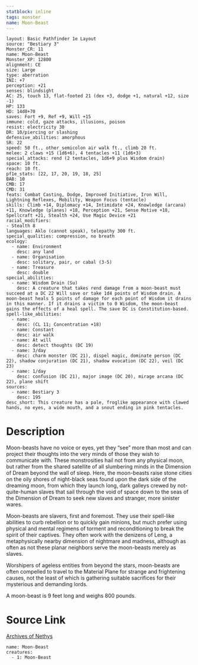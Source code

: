 ```yaml
---
statblock: inline
tags: monster
name: Moon-Beast
---
```

```statblock
layout: Basic Pathfinder 1e Layout
source: "Bestiary 3"
Monster_CR: 11
name: Moon-Beast
Monster_XP: 12800
alignment: CE
size: Large
type: aberration
INI: +7
perception: +21
senses: blindsight
AC: 25, touch 13, flat-footed 21 (dex +3, dodge +1, natural +12, size -1)
HP: 133
HD: 14d8+70
saves: Fort +9, Ref +9, Will +15
immune: cold, gaze attacks, illusions, poison
resist: electricity 30
DR: 10/piercing or slashing
defensive_abilities: amorphous
SR: 22
speed: 50 ft., other_semicolon air walk ft., climb 20 ft.
melee: 2 claws +15 (1d6+6), 4 tentacles +11 (1d6+3)
special_attacks: rend (2 tentacles, 1d6+9 plus Wisdom drain)
space: 10 ft.
reach: 10 ft.
pf1e_stats: [22, 17, 20, 19, 18, 25]
BAB: 10
CMB: 17
CMD: 31
feats: Combat Casting, Dodge, Improved Initiative, Iron Will, Lightning Reflexes, Mobility, Weapon Focus (tentacle)
skills: Climb +14, Diplomacy +14, Intimidate +24, Knowledge (arcana) +11, Knowledge (planes) +18, Perception +21, Sense Motive +18, Spellcraft +21, Stealth +24, Use Magic Device +21
racial_modifiers:
- Stealth 8
languages: Aklo (cannot speak), telepathy 300 ft.
special_qualities: compression, no breath
ecology:
  - name: Environment
    desc: any land
  - name: Organisation
    desc: solitary, pair, or cabal (3-5)
  - name: Treasure
    desc: double
special_abilities:
  - name: Wisdom Drain (Su)
    desc: A creature that takes rend damage from a moon-beast must succeed at a DC 22 Will save or take 1d4 points of Wisdom drain. A moon-beast heals 5 points of damage for each point of Wisdom it drains in this manner. If it drains a victim to 0 Wisdom, the moon-beast gains the effects of a heal spell. The save DC is Constitution-based.
spell-like_abilities:
  - name:
    desc: (CL 11; Concentration +18)
  - name: Constant
    desc: air walk
  - name: At will
    desc: detect thoughts (DC 19)
  - name: 3/day
    desc: charm monster (DC 21), dispel magic, dominate person (DC 22), shadow conjuration (DC 21), shadow evocation (DC 22), veil (DC 23)
  - name: 1/day
    desc: confusion (DC 21), major image (DC 20), mirage arcana (DC 22), plane shift
sources:
  - name: Bestiary 3
    desc: 195
desc_short: This creature has a pale, froglike appearance with clawed hands, no eyes, a wide mouth, and a snout ending in pink tentacles.
```
# Description
Moon-beasts have no voice or eyes, yet they “see” more than most and can project their thoughts into the very minds of those they wish to communicate with. These monstrosities hail not from any physical moon, but rather from the shared satellite of all slumbering minds in the Dimension of Dream beyond the wall of sleep. Here, the moon-beasts raise stone cities on the oily shores of night-black seas found upon the dark side of the dreaming moon, from which they launch long, dark galleys crewed by not-quite-human slaves that sail through the void of space down to the seas of the Dimension of Dream to seek new slaves and stranger, more sinister wares.

Moon-beasts are slavers, first and foremost. They use their spell-like abilities to curb rebellion or to quickly gain minions, but much prefer using physical and mental regimens of torment and reconditioning to break the spirit of their captives. They often work with the denizens of Leng, a metaphysically nearby dimension of nightmare and madness, although as often as not these planar neighbors serve the moon-beasts merely as slaves.

Worshipers of ageless entities from beyond the stars, moon-beasts are often compelled to travel to the Material Plane for strange and frightening causes, not the least of which is gathering suitable sacrifices for their mysterious and demanding lords.

A moon-beast is 9 feet long and weighs 800 pounds.
# Source Link
[Archives of Nethys](https://aonprd.com/MonsterDisplay.aspx?ItemName=Moon-Beast)
```encounter-table
name: Moon-Beast
creatures:
  - 1: Moon-Beast
```
